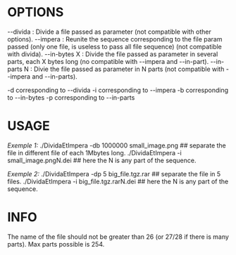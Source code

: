 # OPTIONS
--divida : Divide a file passed as parameter (not compatible with other options).
--impera : Reunite the sequence corresponding to the file param passed (only one file, is useless to pass all file sequence) (not compatible with divida).
--in-bytes X : Divide the file passed as parameter in several parts, each X bytes long (no compatible with --impera and --in-part).
--in-parts N : Divie the file passed as parameter in N parts (not compatible with --impera and --in-parts).

-d corresponding to --divida
-i corresponding to --impera
-b corresponding to --in-bytes
-p corresponding to --in-parts

# USAGE
_Exemple 1:_
./DividaEtImpera -db 1000000 small_image.png  ## separate the file in different file of each 1Mbytes long.
./DividaEtImpera -i small_image.pngN.dei      ## here the N is any part of the sequence.

_Exemple 2:_
./DividaEtImpera -dp 5 big_file.tgz.rar      ## separate the file in 5 files.
./DividaEtImpera -i big_file.tgz.rarN.dei    ## here the N is any part of the sequence.

# INFO
The name of the file should not be greater than 26 (or 27/28 if there is many parts).
Max parts possible is 254.
